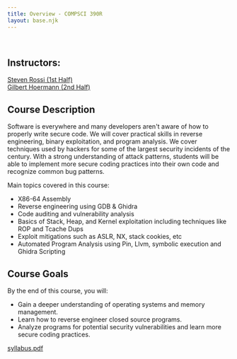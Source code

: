 ```yaml
---
title: Overview - COMPSCI 390R
layout: base.njk
---
```

<br>

## Instructors:   
<a href="https://twitter.com/steven_rossi_">Steven Rossi (1st Half)</a><br>
<a href="https://twitter.com/seal9055">Gilbert Hoermann (2nd Half)</a><br>

## Course Description
Software is everywhere and many developers aren't aware of how to properly write secure code. We
will cover practical skills in reverse engineering, binary exploitation, and program analysis. 
We cover techniques used by hackers for some of the largest security incidents of the century. With 
a strong understanding of attack patterns, students will be able to implement more secure coding
practices into their own code and recognize common bug patterns.

Main topics covered in this course:
- X86-64 Assembly
- Reverse engineering using GDB & Ghidra
- Code auditing and vulnerability analysis
- Basics of Stack, Heap, and Kernel exploitation including techniques like ROP and Tcache Dups
- Exploit mitigations such as ASLR, NX, stack cookies, etc
- Automated Program Analysis using Pin, Llvm, symbolic execution and Ghidra Scripting

## Course Goals
By the end of this course, you will:
- Gain a deeper understanding of operating systems and memory management.
- Learn how to reverse engineer closed source programs.
- Analyze programs for potential security vulnerabilities and learn more secure coding practices.

[syllabus.pdf](/resources/cs390r_syllabus_schedule.pdf)
